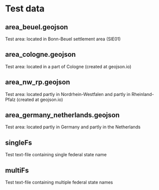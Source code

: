 # Test data
## area_beuel.geojson
Test area: located in Bonn-Beuel settlement area (SIE01)
## area_cologne.geojson
Test area: located in a part of Cologne (created at geojson.io)
## area_nw_rp.geojson
Test area: located partly in Nordrhein-Westfalen and partly in Rheinland-Pfalz (created at geojson.io)
## area_germany_netherlands.geojson
Test area: located partly in Germany and partly in the Netherlands
## singleFs
Test text-file containing single federal state name
## multiFs
Test text-file containing multiple federal state names
